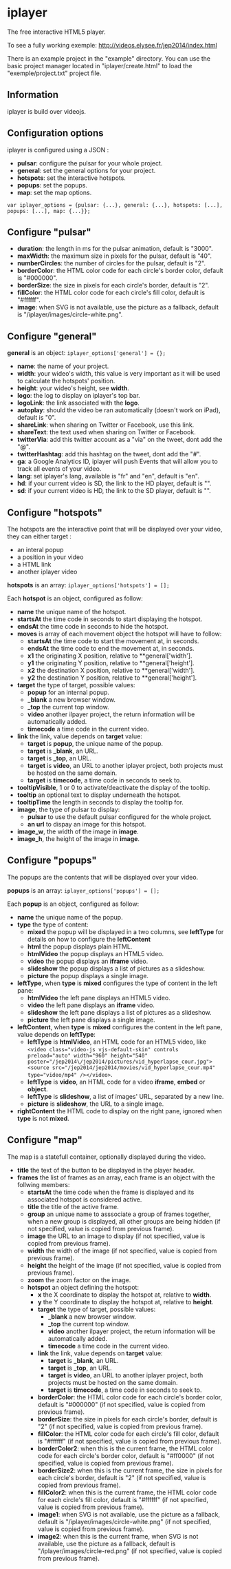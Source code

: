 iplayer
=======

The free interactive HTML5 player.

To see a fully working exemple: http://videos.elysee.fr/jep2014/index.html

There is an example project in the "example" directory. You can use the basic project manager located in "iplayer/create.html" to load the "exemple/project.txt" project file.

Information
--------------------------------------
iplayer is build over videojs.


Configuration options
--------------------------------------

iplayer is configured using a JSON :

- **pulsar**: configure the pulsar for your whole project.
- **general**: set the general options for your project.
- **hotspots**: set the interactive hotspots.
- **popups**: set the popups.
- **map**: set the map options.

`var iplayer_options = {pulsar: {...}, general: {...}, hotspots: [...], popups: [...], map: {...}};`

Configure "pulsar"
--------------------------------------

- **duration**: the length in ms for the pulsar animation, default is "3000".
- **maxWidth**: the maximum size in pixels for the pulsar, default is "40".
- **numberCircles**: the number of circles for the pulsar, default is "2".
- **borderColor**: the HTML color code for each circle's border color, default is "#000000".
- **borderSize**: the size in pixels for each circle's border, default is "2".
- **fillColor**: the HTML color code for each circle's fill color, default is "#ffffff".
- **image**: when SVG is not available, use the picture as a fallback, default is "/iplayer/images/circle-white.png".


Configure "general"
--------------------------------------

**general** is an object: `iplayer_options['general'] = {};`

- **name**: the name of your project.
- **width**: your wideo's width, this value is very important as it will be used to calculate the hotspots' position.
- **height**: your wideo's height, see **width**.
- **logo**: the log to display on iplayer's top bar.
- **logoLink**: the link associated with the **logo**.
- **autoplay**: should the video be ran automatically (doesn't work on iPad), default is "0".
- **shareLink**: when sharing on Twitter or Facebook, use this link. 
- **shareText**: the text used when sharing on Twitter or Facebook.
- **twitterVia**: add this twitter account as a "via" on the tweet, dont add the "@".
- **twitterHashtag**: add this hashtag on the tweet, dont add the "#".
- **ga**: a Google Analytics ID, iplayer will push Events that will allow you to track all events of your video.
- **lang**: set iplayer's lang, available is "fr" and "en", default is "en". 
- **hd**: if your current video is SD, the link to the HD player, default is "".
- **sd**: if your current video is HD, the link to the SD player, default is "".

Configure "hotspots"
--------------------------------------

The hotspots are the interactive point that will be displayed over your video, they can either target :
- an interal popup
- a position in your video
- a HTML link
- another iplayer video

**hotspots** is an array: `iplayer_options['hotspots'] = [];`

Each **hotspot** is an object, configured as follow:

- **name** the unique name of the hotspot.
- **startsAt** the time code in seconds to start displaying the hotspot.
- **endsAt** the time code in seconds to hide the hotspot.
- **moves** is array of each movement object the hotspot will have to follow:
	- **startsAt** the time code to start the movement at, in seconds.
	- **endsAt** the time code to end the movement at, in seconds.
	- **x1** the originating X position, relative to **general['width'].
	- **y1** the originating Y position, relative to **general['height'].
	- **x2** the destination X position, relative to **general['width'].
	- **y2** the destination Y position, relative to **general['height'].
- **target** the type of target, possible values:
	- **popup** for an internal popup.
	- **_blank** a new browser window.
	- **_top** the current top window.
	- **video** another ilpayer project, the return information will be automatically added.
	- **timecode** a time code in the current video.
- **link** the link, value depends on **target** value:
	- **target** is **popup**, the unique name of the popup.
	- **target** is **_blank**, an URL.
	- **target** is **_top**, an URL.
	- **target** is **video**, an URL to another iplayer project, both projects must be hosted on the same domain.
	- **target** is **timecode**, a time code in seconds to seek to.
- **tooltipVisible**, 1 or 0 to activate/deactivate the display of the tooltip.
- **tooltip** an optional text to display underneath the hotspot.
- **tooltipTime** the length in seconds to display the tooltip for.
- **image**, the type of pulsar to display:
	- **pulsar** to use the default pulsar configured for the whole project.
	- **an url** to dispay an image for this hotspot.
- **image_w**, the width of the image in **image**.
- **image_h**, the height of the image in **image**.

Configure "popups"
--------------------------------------

The popups are the contents that will be displayed over your video.

**popups** is an array: `iplayer_options['popups'] = [];`

Each **popup** is an object, configured as follow:

- **name** the unique name of the popup.
- **type** the type of content:
	- **mixed** the popup will be displayed in a two columns, see **leftType** for details on how to configure the **leftContent**
	- **html** the popup displays plain HTML.
	- **htmlVideo** the popup displays an HTML5 video.
	- **video** the popup displays an **iframe** video.
	- **slideshow** the popup displays a list of pictures as a slideshow.
	- **picture** the popup displays a single image.
- **leftType**, when **type** is **mixed** configures the type of content in the left pane:
	- **htmlVideo** the left pane displays an HTML5 video.
	- **video** the left pane displays an **iframe** video.
	- **slideshow** the left pane displays a list of pictures as a slideshow.
	- **picture** the left pane displays a single image.
- **leftContent**, when **type** is **mixed** configures the content in the left pane, value depends on **leftType**:
	- **leftType** is **htmlVideo**, an HTML code for an HTML5 video, like `<video class="video-js vjs-default-skin" controls preload="auto" width="960" height="540" poster="/jep2014\/jep2014/pictures/vid_hyperlapse_cour.jpg"><source src="/jep2014/jep2014/movies/vid_hyperlapse_cour.mp4" type="video/mp4" /></video>`.
	- **leftType** is **video**, an HTML code for a video **iframe**, **embed** or **object**.
	- **leftType** is **slideshow**, a list of images' URL, separated by a new line.
	- **picture** is **slideshow**, the URL to a single image.
- **rightContent** the HTML code to display on the right pane, ignored when **type** is not **mixed**.

Configure "map"
--------------------------------------

The map is a statefull container, optionally displayed during the video.

- **title** the text of the button to be displayed in the player header.
- **frames** the list of frames as an array, each frame is an object with the follwing members:
	- **startsAt** the time code when the frame is displayed and its associated hotspot is considered active.
	- **title** the title of the active frame.
	- **group** an unique name to asssociate a group of frames together, when a new group is displayed, all other groups are being hidden (if not specified, value is copied from previous frame).
	- **image** the URL to an image to display (if not specified, value is copied from previous frame).
	- **width** the width of the image (if not specified, value is copied from previous frame).
	- **height** the height of the image (if not specified, value is copied from previous frame).
	- **zoom** the zoom factor on the image.
	- **hotspot** an object defining the hotspot:
		- **x** the X coordinate to display the hotspot at, relative to **width**.
		- **y** the Y coordinate to display the hotspot at, relative to **height**.
		- **target** the type of target, possible values:
			- **_blank** a new browser window.
			- **_top** the current top window.
			- **video** another ilpayer project, the return information will be automatically added.
			- **timecode** a time code in the current video.
		- **link** the link, value depends on **target** value:
			- **target** is **_blank**, an URL.
			- **target** is **_top**, an URL.
			- **target** is **video**, an URL to another iplayer project, both projects must be hosted on the same domain.
			- **target** is **timecode**, a time code in seconds to seek to.
		- **borderColor**: the HTML color code for each circle's border color, default is "#000000" (if not specified, value is copied from previous frame).
		- **borderSize**: the size in pixels for each circle's border, default is "2" (if not specified, value is copied from previous frame).
		- **fillColor**: the HTML color code for each circle's fill color, default is "#ffffff" (if not specified, value is copied from previous frame).
		- **borderColor2**: when this is the current frame, the HTML color code for each circle's border color, default is "#ff0000" (if not specified, value is copied from previous frame).
		- **borderSize2**: when this is the current frame, the size in pixels for each circle's border, default is "2" (if not specified, value is copied from previous frame).
		- **fillColor2**: when this is the current frame, the HTML color code for each circle's fill color, default is "#ffffff" (if not specified, value is copied from previous frame).
		- **image1**: when SVG is not available, use the picture as a fallback, default is "/iplayer/images/circle-white.png" (if not specified, value is copied from previous frame).
		- **image2**: when this is the current frame, when SVG is not available, use the picture as a fallback, default is "/iplayer/images/circle-red.png" (if not specified, value is copied from previous frame).

